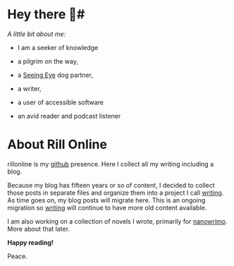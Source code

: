 # Hey there 👋#

*A little bit about me:*

-  I am a seeker of knowledge

-  a pilgrim on the way,

-  a [Seeing Eye][tse] dog partner,

-  a writer,

-  a user of accessible software

-  an avid reader and podcast listener

# About Rill Online #

rillonline is my [github][rillonline] presence.
Here I collect all my writing including a blog.

Because my blog has fifteen years or so of content, I decided to
collect those posts in separate files and organize them into a project
I call [writing][writing]. As time goes
on, my blog posts will migrate here. This is an ongoing migration so
[writing][writing] will continue to have more old content available.

I am also working on a collection of novels I wrote, primarily for
[nanowrimo][nanowrimo]. More about that later.

**Happy reading!**

Peace. 





[tse]: https://seeingeye.org/
[rillonline]: https://github.com/rillonline/
[writing]: https://rillonline.github.io/writing
[nanowrimo]: https://nanowrimo.org/
